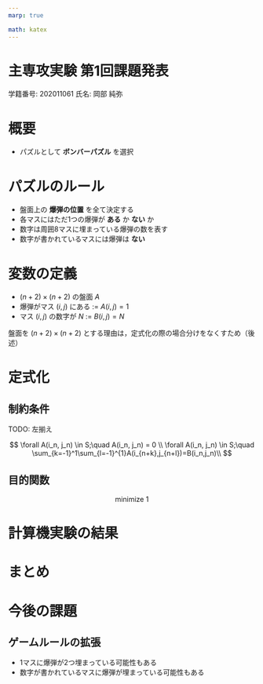 ```yaml
---
marp: true

math: katex
---
```

<!-- headingDivider: 1 -->
<!-- paginate: true -->
<!-- footer: 主専攻実験第1回課題発表 -->

# 主専攻実験 第1回課題発表

学籍番号: 202011061
氏名: 岡部 純弥

# 概要

- パズルとして **ボンバーパズル** を選択

# パズルのルール

- 盤面上の **爆弾の位置** を全て決定する
- 各マスにはただ1つの爆弾が **ある** か **ない** か
- 数字は周囲8マスに埋まっている爆弾の数を表す
- 数字が書かれているマスには爆弾は **ない** 

# 変数の定義

- $(n+2)\times (n+2)$ の盤面 $A$
- 爆弾がマス $(i,j)$ にある := $A(i,j) = 1$ 
- マス $(i,j)$ の数字が $N$ := $B(i,j)=N$

盤面を $(n+2)\times (n+2)$ とする理由は，定式化の際の場合分けをなくすため（後述）

# 定式化

## 制約条件

TODO: 左揃え

$$
\forall A(i_n, j_n) \in S;\quad A(i_n, j_n) = 0 \\
\forall A(i_n, j_n) \in S;\quad \sum_{k=-1}^1\sum_{l=-1}^{1}A(i_{n+k},j_{n+l})=B(i_n,j_n)\\
$$

## 目的関数

$$
\text{minimize}\  1
$$


# 計算機実験の結果

# まとめ

# 今後の課題

## ゲームルールの拡張

- 1マスに爆弾が2つ埋まっている可能性もある
- 数字が書かれているマスに爆弾が埋まっている可能性もある